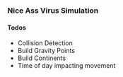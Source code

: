 ### Nice Ass Virus Simulation

#### Todos
- Collision Detection
- Build Gravity Points
- Build Continents
- Time of day impacting movement